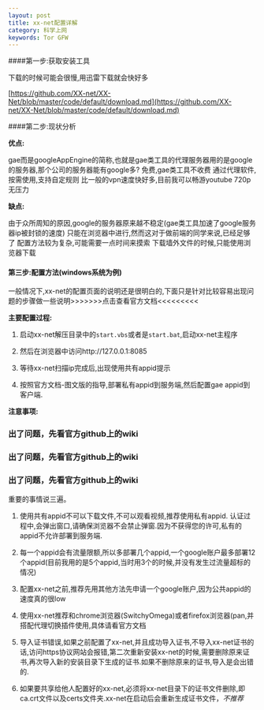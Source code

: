 ```yaml
---
layout: post
title: xx-net配置详解
category: 科学上网
keywords: Tor GFW
---
```



####第一步:获取安装工具

下载的时候可能会很慢,用迅雷下载就会快好多

[https://github.com/XX-net/XX-Net/blob/master/code/default/download.md](https://github.com/XX-net/XX-Net/blob/master/code/default/download.md)

####第二步:现状分析

**优点:**

gae而是googleAppEngine的简称,也就是gae类工具的代理服务器用的是google的服务器,那个公司的服务器能有google多?
免费,gae类工具不收费
通过代理软件,按需使用,支持自定规则
比一般的vpn速度快好多,目前我可以畅游youtube 720p无压力

**缺点:**

由于众所周知的原因,google的服务器原来越不稳定(gae类工具加速了google服务器ip被封锁的速度)
只能在浏览器中进行,然而这对于做前端的同学来说,已经足够了
配置方法较为复杂,可能需要一点时间来摸索
下载墙外文件的时候,只能使用浏览器下载

#### 第三步:配置方法(windows系统为例)


一般情况下,xx-net的配置页面的说明还是很明白的,下面只是针对比较容易出现问题的步骤做一些说明>>>>>>>点击查看官方文档<<<<<<<<<

**主要配置过程:**

1. 启动xx-net解压目录中的`start.vbs`或者是`start.bat`,启动xx-net主程序

2. 然后在浏览器中访问http://127.0.0.1:8085

3. 等待xx-net扫描ip完成后,出现使用共有appid提示

4. 按照官方文档-图文版的指导,部署私有appid到服务端,然后配置gae appid到客户端.

**注意事项:**

### 出了问题，先看官方github上的wiki ###

### 出了问题，先看官方github上的wiki ###

### 出了问题，先看官方github上的wiki ###

重要的事情说三遍。

1. 使用共有appid不可以下载文件,不可以观看视频,推荐使用私有appid.
认证过程中,会弹出窗口,请确保浏览器不会禁止弹窗.因为不获得您的许可,私有的appid不允许部署到服务端.

2. 每一个appid会有流量限额,所以多部署几个appid,一个google账户最多部署12个appid(目前我用的是5个appid,当时用3个的时候,并没有发生过流量超标的情况)

3. 配置xx-net之前,推荐先用其他方法先申请一个google账户,因为公共appid的速度真的很low

4. 使用xx-net推荐和chrome浏览器(SwitchyOmega)或者firefox浏览器(pan,并搭配代理切换插件使用,具体请看官方文档

5. 导入证书错误,如果之前配置了xx-net,并且成功导入证书,不导入xx-net证书的话,访问https协议网站会报错,第二次重新安装xx-net的时候,需要删除原来证书,再次导入新的安装目录下生成的证书.如果不删除原来的证书,导入是会出错的.

6. 如果要共享给他人配置好的xx-net,必须将xx-net目录下的证书文件删除,即ca.crt文件以及certs文件夹.xx-net在启动后会重新生成证书文件，*不推荐*
